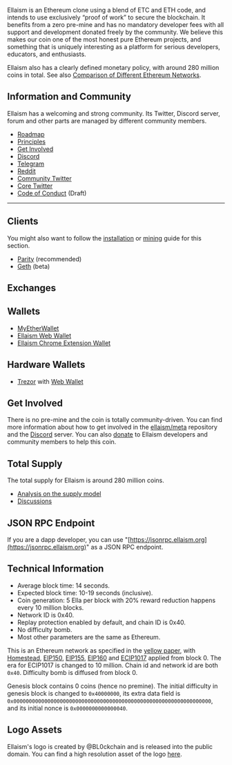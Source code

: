 <!-- TITLE: Overview -->
<!-- SUBTITLE: A quick summary of Overview -->

Ellaism is an Ethereum clone using a blend of ETC and ETH code, and intends to use exclusively “proof of work” to secure the blockchain.  It benefits from a zero pre-mine and has no mandatory developer fees with all support and development donated freely by the community.  We believe this makes our coin one of the most honest pure Ethereum projects, and something that is uniquely interesting as a platform for serious developers, educators, and enthusiasts.

Ellaism also has a clearly defined monetary policy, with around 280 million coins in total. See also [Comparison of Different Ethereum Networks](/comparison/).

## Information and Community

Ellaism has a welcoming and strong community. Its Twitter, Discord server, forum and other
parts are managed by different community members.

* [Roadmap](/roadmap/)
* [Principles](/principles/)
* [Get Involved](https://github.com/ellaism/meta)
* [Discord](https://discord.gg/gz9tURY)
* [Telegram](https://t.me/ellaismcoin)
* [Reddit](https://www.reddit.com/r/ellaism/)
* [Community Twitter](https://twitter.com/EllaismProject)
* [Core Twitter](https://twitter.com/EllaismCore)
* [Code of Conduct](https://github.com/ellaism/meta/blob/master/conduct.md) (Draft)


-----


## Clients

You might also want to follow the [installation](/install/) or
[mining](/mining/) guide for this section.

* [Parity](https://github.com/ellaism/parity-config) (recommended)
* [Geth](https://github.com/ellaism/go-ellaism) (beta)

## Exchanges

<div class="wiki-loader"></div>
<div id="wiki-page-content" data-wiki-page="https://wiki.ellaism.org/Supported-Exchanges" data-wiki-fail-message="View the complete list of exchanges on the wiki"></div>

## Wallets

* [MyEtherWallet](https://myetherwallet.com/)
* [Ellaism Web Wallet](https://ellaism.github.io/ellawallet)
* [Ellaism Chrome Extension Wallet](https://chrome.google.com/webstore/detail/myellawallet/bgfofdgebpphdhddggaggeafenegbjef)

## Hardware Wallets

* [Trezor](https://shop.trezor.io/) with [Web Wallet](https://ellaism.github.io/ellawallet)

## Get Involved

There is no pre-mine and the coin is totally community-driven. You can find more information about how to get involved in the [ellaism/meta](https://github.com/ellaism/meta) repository and the [Discord](https://discord.gg/gz9tURY) server. You can also [donate](/donate/) to Ellaism developers and community members to help this coin.

## Total Supply

The total supply for Ellaism is around 280 million coins.

* [Analysis on the supply model](https://docs.google.com/spreadsheets/d/1v3T6gRupH4C4Zx3B60fOOIqFiilItSpVTszEHjyIPIw/edit#gid=640070299)
* [Discussions](https://github.com/ellaism/meta/issues/9)

## JSON RPC Endpoint

If you are a dapp developer, you can use
"[https://jsonrpc.ellaism.org](https://jsonrpc.ellaism.org)" as a JSON RPC
endpoint.

## Technical Information

* Average block time: 14 seconds.
* Expected block time: 10-19 seconds (inclusive).
* Coin generation: 5 Ella per block with 20% reward reduction happens every 10 million blocks.
* Network ID is 0x40.
* Replay protection enabled by default, and chain ID is 0x40.
* No difficulty bomb.
* Most other parameters are the same as Ethereum.

This is an Ethereum network as specified in the [yellow
paper](https://ethereum.github.io/yellowpaper/paper.pdf), with
[Homestead](https://github.com/ethereum/EIPs/blob/master/EIPS/eip-2.md),
[EIP150](https://github.com/ethereum/eips/issues/150),
[EIP155](https://github.com/ethereum/eips/issues/155),
[EIP160](https://github.com/ethereum/eips/issues/160) and
[ECIP1017](https://github.com/ethereumproject/ECIPs/blob/master/ECIPs/ECIP-1017.md)
applied from block 0. The era for ECIP1017 is changed to 10 million. Chain id
and network id are both `0x40`. Difficulty bomb is diffused from block 0.

Genesis block contains 0 coins (hence no premine). The initial difficulty in
genesis block is changed to `0x40000000`, its extra data field is
`0x0000000000000000000000000000000000000000000000000000000000000000`, and its
initial nonce is `0x0000000000000040`.

## Logo Assets

Ellaism's logo is created by @BL0ckchain and is released into the public domain. You can find a high resolution asset of the logo [here](https://ellaism.org/images/logo.png).